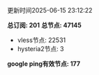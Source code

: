 更新时间2025-06-15 23:12:22

**总订阅: 201**
**总节点: 47145**
- vless节点: 22531
- hysteria2节点: 3

**google ping有效节点: 177**
